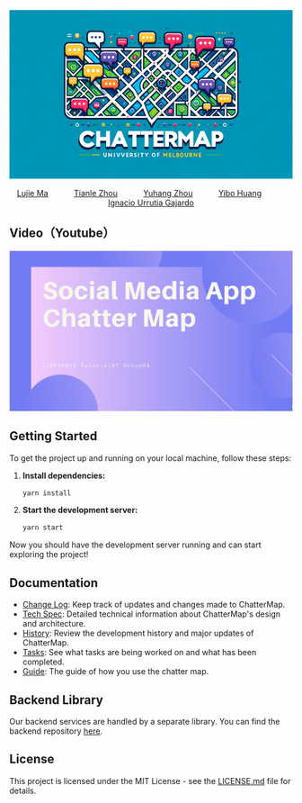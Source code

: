 <p align="center">
  <img src="logo.png" width="700" height="300"/>
</p>


<p align="center">
  <a href="https://github.com/Author1GitHub" style="margin-right: 30px;">Lujie Ma</a> &nbsp;&nbsp;
  <a href="https://github.com/Dreamer-T" style="margin-right: 30px;">Tianle Zhou</a> &nbsp;&nbsp;
  <a href="https://github.com/fcxsdyb" style="margin-right: 30px;">Yuhang Zhou</a> &nbsp;&nbsp;
  <a href="https://github.com/Seulttom" style="margin-right: 30px;">Yibo Huang</a> &nbsp;&nbsp;
  <a href="https://github.com/ignacio-urrutia">Ignacio Urrutia Gajardo</a>
</p>


## Video（Youtube）
<a href="https://www.youtube.com/watch?v=35nFRYOBuS8" target="_blank"><img src="pre.png" alt="Video Thumbnail"></a>



## Getting Started

To get the project up and running on your local machine, follow these steps:

1. **Install dependencies:**
    ```bash
    yarn install
    ```

 2. **Start the development server:**
     ```bash
     yarn start
     ```

Now you should have the development server running and can start exploring the project!

## Documentation

- [Change Log](CHANGELOG.md): Keep track of updates and changes made to ChatterMap.
- [Tech Spec](https://chattermap.notion.site/Tech-Spec-7a4f390044de40dcafd913281694b1cf?pvs=4): Detailed technical information about ChatterMap's design and architecture.
- [History](history.md): Review the development history and major updates of ChatterMap.
- [Tasks](https://chattermap.notion.site/37bb4c012cc04b3eb8813f6a3261baf5?v=990421b1c3e843ecb08af42ce728afa4&pvs=4): See what tasks are being worked on and what has been completed.
- [Guide](https://xiaolinzzz.notion.site/Guide-to-Open-Chatrooms-3ee45b4f037b4c3f8cfd62a6fe875303?pvs=4): The guide of how you use the chatter map.

## Backend Library

Our backend services are handled by a separate library. You can find the backend repository [here](https://github.com/ignacio-urrutia/MyApp-backend).

## License

This project is licensed under the MIT License - see the [LICENSE.md](LICENSE.md) file for details.
